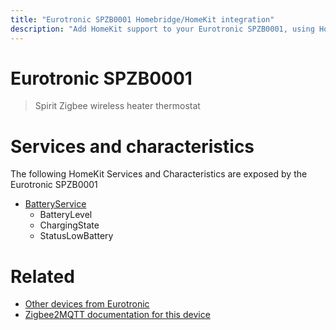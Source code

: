```yaml
---
title: "Eurotronic SPZB0001 Homebridge/HomeKit integration"
description: "Add HomeKit support to your Eurotronic SPZB0001, using Homebridge, Zigbee2MQTT and homebridge-z2m."
---
```

<!---
This file has been GENERATED using src/docgen/docgen.ts
DO NOT EDIT THIS FILE MANUALLY!
-->
# Eurotronic SPZB0001
> Spirit Zigbee wireless heater thermostat


# Services and characteristics
The following HomeKit Services and Characteristics are exposed by
the Eurotronic SPZB0001

* [BatteryService](../../battery.md)
  * BatteryLevel
  * ChargingState
  * StatusLowBattery


# Related
* [Other devices from Eurotronic](../index.md#eurotronic)
* [Zigbee2MQTT documentation for this device](https://www.zigbee2mqtt.io/devices/SPZB0001.html)